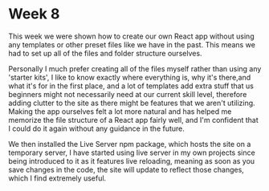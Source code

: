 # Week 8

This week we were shown how to create our own React app without using any templates or other preset files like we have in the past. This means we had to set up all of the files and folder structure ourselves.

Personally I much prefer creating all of the files myself rather than using any 'starter kits', I like to know exactly where everything is, why it's there,and what it's for in the first place, and a lot of templates add extra stuff that us beginners might not necessarily need at our current skill level, therefore adding clutter to the site as there might be features that we aren't utilizing. Making the app ourselves felt a lot more natural and has helped me memorize the file structure of a React app fairly well, and I'm confident that I could do it again without any guidance in the future.

We then installed the Live Server npm package, which hosts the site on a temporary server, I have started using live server in my own projects since being introduced to it as it features live reloading, meaning as soon as you save changes in the code, the site will update to reflect those changes, which I find extremely useful.